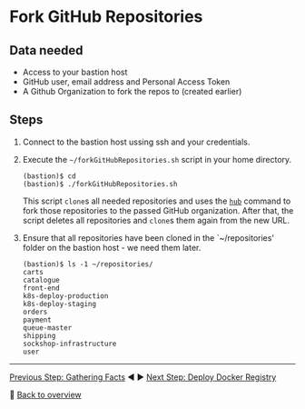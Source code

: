 # Fork GitHub Repositories

## Data needed
* Access to your bastion host
* GitHub user, email address and Personal Access Token
* A Github Organization to fork the repos to (created earlier)

## Steps

1. Connect to the bastion host ussing ssh and your credentials.

1. Execute the `~/forkGitHubRepositories.sh` script in your home directory.

    ```
    (bastion)$ cd
    (bastion)$ ./forkGitHubRepositories.sh
    ```

    This script `clone`s all needed repositories and uses the [`hub`](https://hub.github.com/) command to fork those repositories to the passed GitHub organization. After that, the script deletes all repositories and `clone`s them again from the new URL.

1. Ensure that all repositories have been cloned in the `~/repositories' folder on the bastion host - we need them later.

    ```
    (bastion)$ ls -1 ~/repositories/
    carts
    catalogue
    front-end
    k8s-deploy-production
    k8s-deploy-staging
    orders
    payment
    queue-master
    shipping
    sockshop-infrastructure
    user
    ```

---

[Previous Step: Gathering Facts](../1_Gathering_Facts) :arrow_backward: :arrow_forward: [Next Step: Deploy Docker Registry](../3_Deploy_Docker_Registry)

:arrow_up_small: [Back to overview](../)
